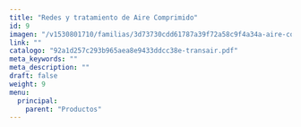 ```yaml
---
title: "Redes y tratamiento de Aire Comprimido"
id: 9
imagen: "/v1530801710/familias/3d73730cdd61787a39f72a58c9f4a34a-aire-comprimido.jpg"
link: ""
catalogo: "92a1d257c293b965aea8e9433ddcc38e-transair.pdf"
meta_keywords: ""
meta_description: ""
draft: false
weight: 9
menu:
  principal:
    parent: "Productos"
---
```

